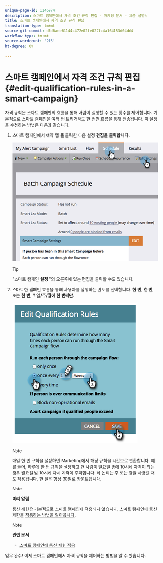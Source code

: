 ```yaml
---
unique-page-id: 1146974
description: 스마트 캠페인에서 자격 조건 규칙 편집 - 마케팅 문서 - 제품 설명서
title: 스마트 캠페인에서 자격 조건 규칙 편집
translation-type: tm+mt
source-git-commit: d7d6aee63144c472e02fe0221c4a164183d04dd4
workflow-type: tm+mt
source-wordcount: '215'
ht-degree: 0%

---
```



# 스마트 캠페인에서 자격 조건 규칙 편집 {#edit-qualification-rules-in-a-smart-campaign}

자격 규칙은 스마트 캠페인의 흐름을 통해 사람이 실행할 수 있는 횟수를 제어합니다. 기본적으로 스마트 캠페인을 여러 번 트리거해도 한 번만 흐름을 통해 전송됩니다. 이 설정을 수정하는 방법은 다음과 같습니다.

1. 스마트 캠페인에서 예약 탭 **을** 클릭한 다음 설정 **편집을 클릭합니다**.

   ![](assets/programeditsettings-hands.png)

   >[!TIP]
   >
   >&quot;스마트 캠페인 **설정** &quot;의 오른쪽에 있는 편집을 클릭할 수도 있습니다.

1. 스마트한 캠페인 흐름을 통해 사용자를 실행하는 빈도를 선택합니다. **한 번**, **한 번**, 또는 **한 번**, # 일&#x200B;**/**&#x200B;주&#x200B;**/월에 한 번씩만**.

   ![](assets/edit-qualification-rules-in-a-smart-campaign.png)

   >[!NOTE]
   >
   >매일 한 번 규칙을 설정하면 Marketing에서 해당 규칙을 시간으로 변환합니다. 예를 들어, 하루에 한 번 규칙을 설정하고 한 사람이 일요일 밤에 10시에 자격이 되는 경우 월요일 밤 10시에 다시 자격이 주어집니다. 이 논리는 주 또는 월을 사용할 때도 적용됩니다. 한 달은 항상 30일로 카운트됩니다.

   >[!NOTE]
   >
   >**미리 알림**
   >
   >
   >통신 제한은 기본적으로 스마트 캠페인에 적용되지 않습니다. 스마트 캠페인에 통신 제한을 [적용하는 방법을 알아봅니다](apply-communication-limits-to-smart-campaign.md).

   >[!NOTE]
   >
   >**관련 문서**
   >
   >    
   >    
   >    * [스마트 캠페인에 통신 제한 적용](apply-communication-limits-to-smart-campaign.md)


임무 완수! 이제 스마트 캠페인에서 자격 규칙을 제어하는 방법을 알 수 있습니다.